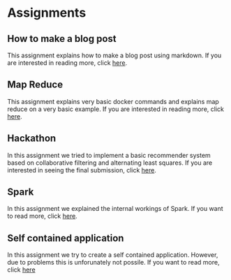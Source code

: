 # Assignments

## How to make a blog post
This assignment explains how to make a blog post using markdown. If you are interested in reading more, click [here](Assignment1/blogpost.md).

## Map Reduce
This assignment explains very basic docker commands and explains map reduce on a very basic example. If you are interested in reading more, click [here](Assignment2/mapreduce.md).

## Hackathon
In this assignment we tried to implement a basic recommender system based on collaborative filtering and alternating least squares. If you are interested in seeing the final submission, click [here](https://github.com/rubigdata/bdr-hackaton-2019-EllenS169/blob/master/final_submission.ipynb).

## Spark
In this assignment we explained the internal workings of Spark. If you want to read more, click [here](Assignment3/assignment3.md).

## Self contained application
In this assignment we try to create a self contained application. However, due to problems this is unforunately not possile. If you want to read more, click [here](FinalProject/Final_project.md)
